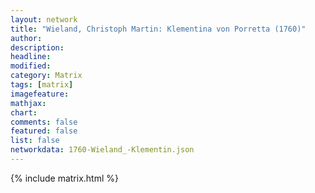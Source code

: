 ```yaml
---
layout: network
title: "Wieland, Christoph Martin: Klementina von Porretta (1760)"
author:
description:
headline:
modified:
category: Matrix
tags: [matrix]
imagefeature: 
mathjax: 
chart: 
comments: false
featured: false
list: false
networkdata: 1760-Wieland_-Klementin.json
---
```

{% include matrix.html %}
